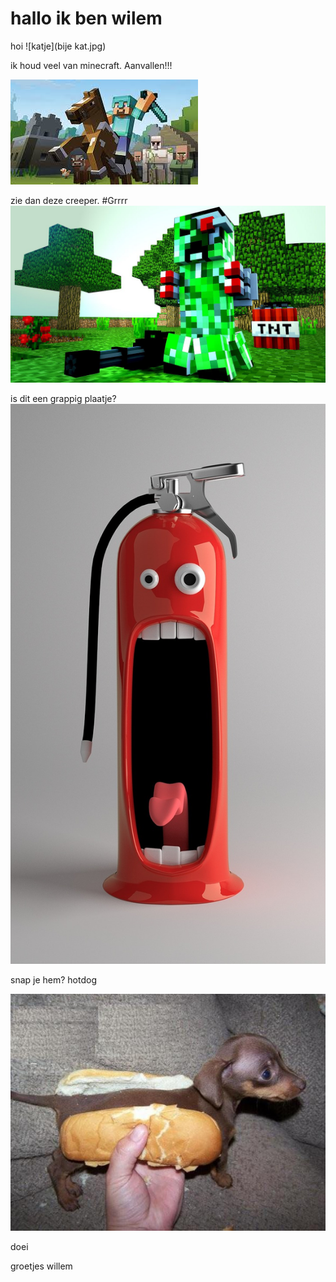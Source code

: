 # hallo ik ben wilem


hoi
![katje](bije kat.jpg)


ik houd veel van minecraft.
Aanvallen!!!

![minecraft](minecraft.jpg)

zie dan deze creeper. #Grrrr
![creeper](creeper.jpg)







is dit een grappig plaatje?
![grappig plaatje](funny-pictures-676672_1280.jpg)

snap je hem? hotdog

![grappig](hotdog.jpg)












doei 


groetjes willem
